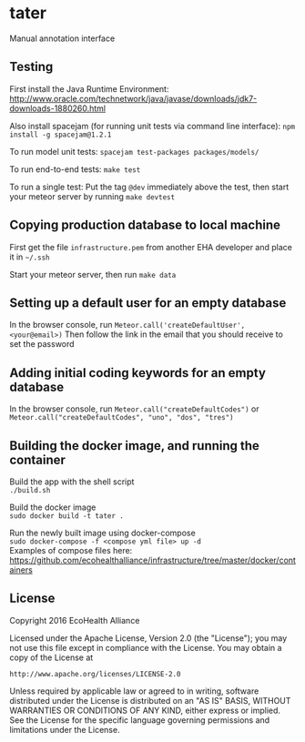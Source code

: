 # tater
Manual annotation interface

## Testing
First install the Java Runtime Environment:
http://www.oracle.com/technetwork/java/javase/downloads/jdk7-downloads-1880260.html

Also install spacejam (for running unit tests via command line interface): `npm install -g spacejam@1.2.1`

To run model unit tests:
`spacejam test-packages packages/models/`

To run end-to-end tests:
`make test`

To run a single test:
Put the tag `@dev` immediately above the test, then start your meteor server by running
`make devtest`

## Copying production database to local machine
First get the file `infrastructure.pem` from another EHA developer and place it in `~/.ssh`

Start your meteor server, then run `make data`

## Setting up a default user for an empty database
In the browser console, run `Meteor.call('createDefaultUser', <your@email>)`
Then follow the link in the email that you should receive to set the password

## Adding initial coding keywords for an empty database
In the browser console, run `Meteor.call("createDefaultCodes")`
or `Meteor.call("createDefaultCodes", "uno", "dos", "tres")`

## Building the docker image, and running the container
Build the app with the shell script  
`./build.sh`

Build the docker image  
`sudo docker build -t tater .`

Run the newly built image using docker-compose  
`sudo docker-compose -f <compose yml file> up -d`  
Examples of compose files here:  
https://github.com/ecohealthalliance/infrastructure/tree/master/docker/containers

## License
Copyright 2016 EcoHealth Alliance

Licensed under the Apache License, Version 2.0 (the "License");
you may not use this file except in compliance with the License.
You may obtain a copy of the License at

    http://www.apache.org/licenses/LICENSE-2.0

Unless required by applicable law or agreed to in writing, software
distributed under the License is distributed on an "AS IS" BASIS,
WITHOUT WARRANTIES OR CONDITIONS OF ANY KIND, either express or implied.
See the License for the specific language governing permissions and
limitations under the License.
